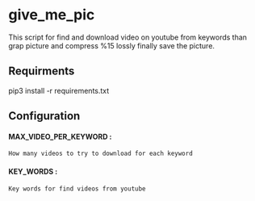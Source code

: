 # give_me_pic

This script for find and download video on youtube from keywords than grap picture and compress %15 lossly finally save the picture. 

## Requirments

pip3 install -r requirements.txt

## Configuration

#### MAX_VIDEO_PER_KEYWORD :
    How many videos to try to download for each keyword

#### KEY_WORDS : 
    Key words for find videos from youtube

